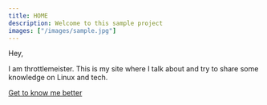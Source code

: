 ```yaml
---
title: HOME
description: Welcome to this sample project
images: ["/images/sample.jpg"]
---
```


Hey,

I am throttlemeister. This is my site where I talk about and try to share some knowledge on Linux and tech.

[Get to know me better](/about "Get to know me better")
